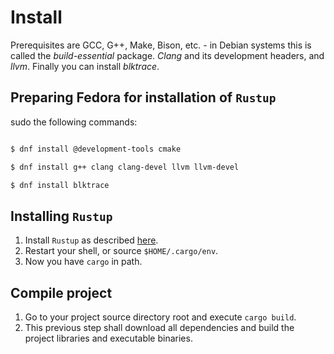 # Install

Prerequisites are GCC, G++, Make, Bison, etc. - in Debian systems this is called the _build-essential_ package.
_Clang_ and its development headers, and _llvm_. Finally you can install _blktrace_.

## Preparing Fedora for installation of `Rustup`

sudo the following commands:

```bash

$ dnf install @development-tools cmake

$ dnf install g++ clang clang-devel llvm llvm-devel

$ dnf install blktrace
```

## Installing `Rustup`

1. Install `Rustup` as described [here](https://rustup.rs/).
2. Restart your shell, or source `$HOME/.cargo/env`.
3. Now you have `cargo` in path.

## Compile project

1. Go to your project source directory root and execute `cargo build`.
2. This previous step shall download all dependencies and build the project libraries and executable binaries.
